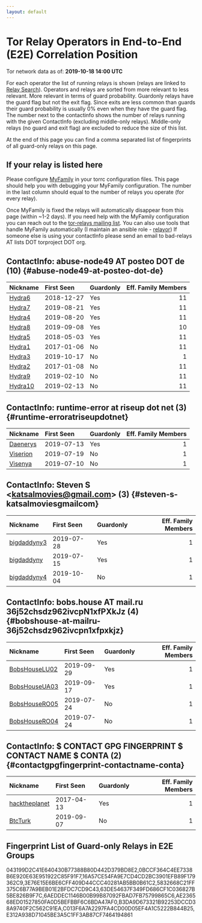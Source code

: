 ```yaml
---
layout: default
---
```



# Tor Relay Operators in End-to-End (E2E) Correlation Position

Tor network data as of: **2019-10-18 14:00 UTC**

For each operator the list of running relays is shown (relays are linked to [Relay Search](https://metrics.torproject.org/rs.html)).
Operators and relays are sorted from more relevant to less relevant. More relevant in terms of guard probability.
Guardonly relays have the guard flag but not the exit flag.
Since exits are less common than guards their guard probability is usually 0% even when they have the guard flag.
The number next to the contactinfo shows the number of relays running with the given ContactInfo (excluding middle-only relays).
Middle-only relays (no guard and exit flag) are excluded to reduce the size of this list.

At the end of this page you can find a comma separated list of fingerprints of all guard-only relays on this page.

## If your relay is listed here
Please configure [MyFamily](https://www.torproject.org/docs/tor-manual.html.en#MyFamily) in your torrc configuration files.
This page should help you with debugging your MyFamily configuration. The number in the last column should equal to the number of
relays you operate (for every relay).

Once MyFamily is fixed the relays will automatically disappear from this page (within ~1-2 days).
If you need help with the MyFamily configuration you can reach out to the
[tor-relays mailing list](https://lists.torproject.org/cgi-bin/mailman/listinfo/tor-relays).
You can also use tools that handle MyFamily automatically (I maintain an ansible role - 
[relayor](https://medium.com/@nusenu/deploying-tor-relays-with-ansible-6612593fa34d))
If someone else is using your contactInfo please send an email to bad-relays AT lists DOT torproject DOT org.


## ContactInfo: abuse-node49 AT posteo DOT de (10) {#abuse-node49-at-posteo-dot-de}

| Nickname                                                                                           | First Seen   | Guardonly   |   Eff. Family Members |
|:---------------------------------------------------------------------------------------------------|:-------------|:------------|----------------------:|
| [Hydra6](https://metrics.torproject.org/rs.html#details/63DE54637F349FD686CF1C036827B5BE826B9F7C)  | 2018-12-27   | Yes         |                    11 |
| [Hydra7](https://metrics.torproject.org/rs.html#details/C013F6A7A2297FA4CD00D05EF4A1C5222B844B25)  | 2019-08-21   | Yes         |                    11 |
| [Hydra4](https://metrics.torproject.org/rs.html#details/B3DA9D673321B92253DCCD38A9740F2C562C91EA)  | 2019-08-20   | Yes         |                    11 |
| [Hydra8](https://metrics.torproject.org/rs.html#details/6AEDDEC1146B00B99B87092FBAD7FB75799865C6)  | 2019-09-08   | Yes         |                    10 |
| [Hydra5](https://metrics.torproject.org/rs.html#details/3E76E15E6BE6CFF409D44CCC40281AB5BB0B61C2)  | 2018-05-03   | Yes         |                    11 |
| [Hydra1](https://metrics.torproject.org/rs.html#details/0647C3F8352BBFA0D57A1C3E0DCF67FC3E073D2C)  | 2017-01-06   | No          |                    11 |
| [Hydra3](https://metrics.torproject.org/rs.html#details/27D02579AD5F3E32895D99C38E482D1DC6CBAE5E)  | 2019-10-17   | No          |                     1 |
| [Hydra2](https://metrics.torproject.org/rs.html#details/B16D271047B18D29F62AE9F3CFC7094258506A03)  | 2017-01-08   | No          |                    11 |
| [Hydra9](https://metrics.torproject.org/rs.html#details/CB28925DA61069A43584030D2610471F1FFD4100)  | 2019-02-10   | No          |                    11 |
| [Hydra10](https://metrics.torproject.org/rs.html#details/CD21B997AF3D30AD719C066C38C7FA8C8FE83C70) | 2019-02-13   | No          |                    11 |

## ContactInfo: runtime-error at riseup dot net (3) {#runtime-erroratriseupdotnet}

| Nickname                                                                                            | First Seen   | Guardonly   |   Eff. Family Members |
|:----------------------------------------------------------------------------------------------------|:-------------|:------------|----------------------:|
| [Daenerys](https://metrics.torproject.org/rs.html#details/E312A938D71045BE3A5C1FF3AB87CF7464194861) | 2019-07-13   | Yes         |                     1 |
| [Viserion](https://metrics.torproject.org/rs.html#details/4C5B8134341E66CB09246985E4039F9BFC0ADCE3) | 2019-07-19   | No          |                     1 |
| [Visenya](https://metrics.torproject.org/rs.html#details/A339297680115D931FA2B98C311300E8492D83AA)  | 2019-07-10   | No          |                     1 |

## ContactInfo: Steven S &lt;katsalmovies@gmail.com&gt; (3) {#steven-s-katsalmoviesgmailcom}

| Nickname                                                                                               | First Seen   | Guardonly   |   Eff. Family Members |
|:-------------------------------------------------------------------------------------------------------|:-------------|:------------|----------------------:|
| [bigdaddyny3](https://metrics.torproject.org/rs.html#details/AE236568ED01527850FA0D5BEFBBF6C6BDA47AF0) | 2019-07-28   | Yes         |                     1 |
| [bigdaddyny](https://metrics.torproject.org/rs.html#details/0BCCF364C4EE7338B6E920E63E951922C85F91F7)  | 2019-07-15   | Yes         |                     1 |
| [bigdaddyny4](https://metrics.torproject.org/rs.html#details/5DD2D6DCB182AC058EB9A8F71C63B0525E1C6907) | 2019-10-04   | No          |                     1 |

## ContactInfo: bobs.house AT mail.ru 36j52chsdz962ivcpN1xfPXkJz (4) {#bobshouse-at-mailru-36j52chsdz962ivcpn1xfpxkjz}

| Nickname                                                                                                 | First Seen   | Guardonly   |   Eff. Family Members |
|:---------------------------------------------------------------------------------------------------------|:-------------|:------------|----------------------:|
| [BobsHouseLU02](https://metrics.torproject.org/rs.html#details/5832668C21FF375C6B77A9BEB01E2BFDC7CD9C43) | 2019-09-29   | Yes         |                     1 |
| [BobsHouseUA03](https://metrics.torproject.org/rs.html#details/16A57CE54FA9E7CD4CD2BC3901EFB89F179362C9) | 2019-09-17   | Yes         |                     1 |
| [BobsHouseRO05](https://metrics.torproject.org/rs.html#details/8574D4F76F44EBD2A274DA94732BD5791C08675B) | 2019-07-24   | No          |                     1 |
| [BobsHouseRO04](https://metrics.torproject.org/rs.html#details/B1BF289B965760D17B3508E3E48FF5DC8154FB70) | 2019-07-24   | No          |                     1 |

## ContactInfo: $ CONTACT GPG FINGERPRINT $ CONTACT NAME $ CONTA (2) {#contactgpgfingerprint-contactname-conta}

| Nickname                                                                                                 | First Seen   | Guardonly   |   Eff. Family Members |
|:---------------------------------------------------------------------------------------------------------|:-------------|:------------|----------------------:|
| [hacktheplanet](https://metrics.torproject.org/rs.html#details/043199D2C41E640430B77388B80D442D379BD8E2) | 2017-04-13   | Yes         |                     1 |
| [BtcTurk](https://metrics.torproject.org/rs.html#details/E40CD177CF5E6CA7ABFE9B3855FB582802E15660)       | 2019-09-07   | No          |                     1 |


## Fingerprint List of Guard-only Relays in E2E Groups

043199D2C41E640430B77388B80D442D379BD8E2,0BCCF364C4EE7338B6E920E63E951922C85F91F7,16A57CE54FA9E7CD4CD2BC3901EFB89F179362C9,3E76E15E6BE6CFF409D44CCC40281AB5BB0B61C2,5832668C21FF375C6B77A9BEB01E2BFDC7CD9C43,63DE54637F349FD686CF1C036827B5BE826B9F7C,6AEDDEC1146B00B99B87092FBAD7FB75799865C6,AE236568ED01527850FA0D5BEFBBF6C6BDA47AF0,B3DA9D673321B92253DCCD38A9740F2C562C91EA,C013F6A7A2297FA4CD00D05EF4A1C5222B844B25,E312A938D71045BE3A5C1FF3AB87CF7464194861